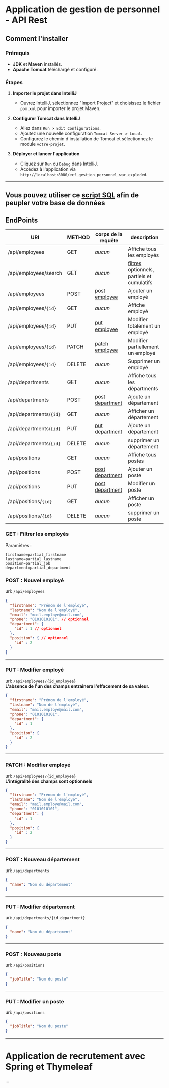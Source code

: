 # Application de gestion de personnel - API Rest
## Comment l'installer

### Prérequis
- **JDK** et **Maven** installés.
- **Apache Tomcat** téléchargé et configuré.
### Étapes

1. **Importer le projet dans IntelliJ**
   - Ouvrez IntelliJ, sélectionnez "Import Project" et choisissez le fichier `pom.xml` pour importer le projet Maven.

2. **Configurer Tomcat dans IntelliJ**
   - Allez dans `Run > Edit Configurations`.
   - Ajoutez une nouvelle configuration `Tomcat Server > Local`.
   - Configurez le chemin d'installation de Tomcat et sélectionnez le module `votre-projet`.

2. **Déployer et lancer l'application**
   - Cliquez sur `Run` ou `Debug` dans IntelliJ.
   - Accédez à l'application via `http://localhost:8080/ecf_gestion_personnel_war_exploded`.

---

## Vous pouvez utiliser ce [script SQL](ecf_gestion_personnel\_sql\save.sql) afin de peupler votre base de données

## EndPoints
| URI                     | METHOD | corps de la requête                 | description                                                    |
|-------------------------|--------|-------------------------------------|----------------------------------------------------------------|
| /api/employees          | GET    | *aucun*                             | Affiche tous les employés                                      |
| /api/employees/search   | GET    | *aucun*                             | [filtres](#filter-employee) optionnels, partiels et cumulatifs |
| /api/employees          | POST   | [post employee](#post-employee)     | Ajouter un employé                                             |
| /api/employees/`{id}`   | GET    | *aucun*                             | Affiche employé                                                |
| /api/employees/`{id}`   | PUT    | [put employee](#put-employee)       | Modifier totalement un employé                                 |
| /api/employees/`{id}`   | PATCH  | [patch employee](#patch-employee)   | Modifier partiellement un employé                              |
| /api/employees/`{id}`   | DELETE | *aucun*                             | Supprimer un employé                                           |
| /api/departments        | GET    | *aucun*                             | Affiche tous les départments                                   |
| /api/departments        | POST   | [post department](#post-department) | Ajoute un département                                          |
| /api/departments/`{id}` | GET    | *aucun*                             | Afficher un département                                        |
| /api/departments/`{id}` | PUT    | [put department](#put-department)   | Ajoute un département                                          |
| /api/departments/`{id}` | DELETE | *aucun*                             | supprimer un département                                       |
| /api/positions          | GET    | *aucun*                             | Affiche tous postes                                            |
| /api/positions          | POST   | [post department](#post-position)   | Ajouter un poste                                               |
| /api/positions          | PUT    | [post department](#put-position)    | Modifier un poste                                              |
| /api/positions/`{id}`   | GET    | *aucun*                             | Afficher un poste                                              |
| /api/positions/`{id}`   | DELETE | *aucun*                             | supprimer un poste                                             |


### <a id="filter-employee"></a>GET : Filtrer les employés
Paramètres :
```text
firstname=partial_firstname
lastname=partial_lastname
position=partial_job
department=partial_department
```

### <a id="post-employee"></a>POST : Nouvel employé
uri: `/api/employees`
```json
{
  "firstname": "Prénom de l'employé",
  "lastname": "Nom de l'employé",
  "email": "mail.employe@mail.com",
  "phone": "0101010101", // optionnel
  "department": { 
    "id" : 1 // optionnel
  },
  "position": { // optionnel
    "id" : 2
  }
}
```
---
### <a id="put-employee"></a>PUT : Modifier employé
uri: `/api/employees/{id_employee}`  
**L'absence de l'un des champs entrainera l'effacement de sa valeur.**
```json
{
  "firstname": "Prénom de l'employé",
  "lastname": "Nom de l'employé",
  "email": "mail.employe@mail.com",
  "phone": "0101010101",
  "department": {
    "id" : 1
  },
  "position": {
    "id" : 2
  }
}
```
---
### <a id="patch-employee"></a> PATCH : Modifier employé
uri: `/api/employees/{id_employee}`  
**L'intégralité des champs sont optionnels**
```json
{
  "firstname": "Prénom de l'employé",
  "lastname": "Nom de l'employé",
  "email": "mail.employe@mail.com",
  "phone": "0101010101",
  "department": {
    "id" : 1 
  },
  "position": { 
    "id" : 2
  }
}
```
---
### <a id="put-department"></a> POST : Nouveau département
uri: `/api/departments`

```json
{
  "name": "Nom du département"
}
```
---
### <a id="post-department"></a> PUT : Modifier département
uri: `/api/departments/{id_department}`
```json
{
  "name": "Nom du département"
}
```
---
### <a id="post-position"></a> POST : Nouveau poste
uri: `/api/positions`

```json
{
  "jobTitle": "Nom du poste"
}
```
---
### <a id="put-position"></a> PUT : Modifier un poste
uri: `/api/positions`

```json
{
  "jobTitle": "Nom du poste"
}
```
---
# Application de recrutement avec Spring et Thymeleaf
...